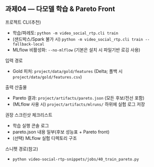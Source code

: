 ## 과제04 — 다모델 학습 & Pareto Front

프로젝트 CLI(추천)
- 학습/파레토: `python -m video_social_rtp.cli train`
- (샌드박스/Spark 불가 시) `python -m video_social_rtp.cli train --fallback-local`
- MLflow 비활성화: `--no-mlflow` (기본은 설치 시 파일기반 로깅 사용)

입력 경로
- Gold 피처: `project/data/gold/features` (Delta; 폴백 시 `project/data/gold/features.csv`)

출력 산출물
- Pareto 결과: `project/artifacts/pareto.json` (모든 후보/전선 포함)
- (MLflow 사용 시) `project/artifacts/mlruns/` 하위에 실험 로그 저장

권장 스크린샷 체크리스트
- 학습 실행 콘솔 로그
- pareto.json 내용 일부(후보 성능표 + Pareto front)
- (선택) MLflow 실험 디렉토리 구조

스니펫 경로(참고)
- `python video-social-rtp-snippets/jobs/40_train_pareto.py`

